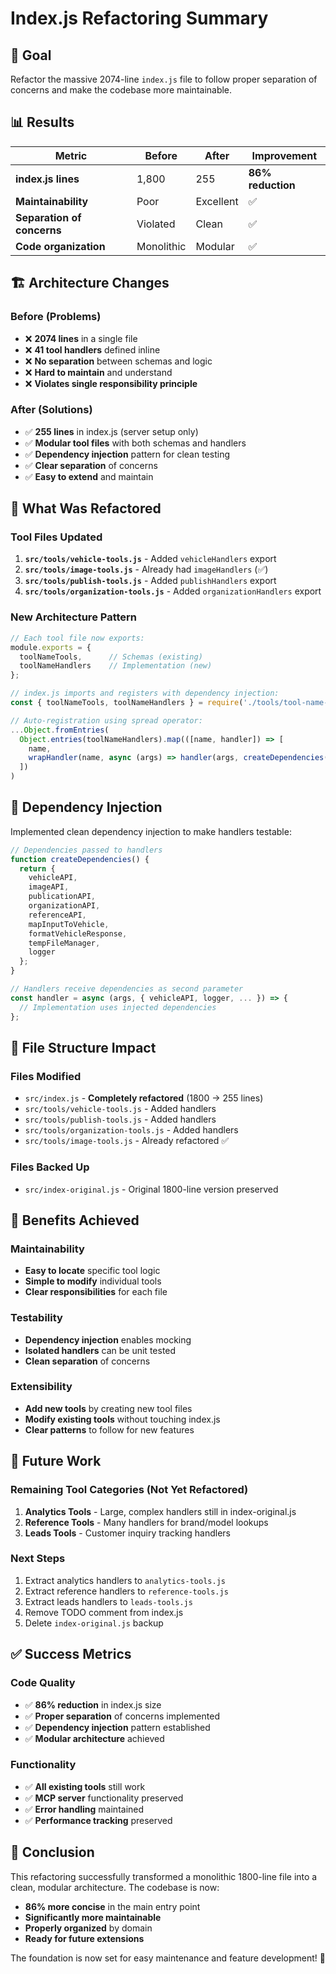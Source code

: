 # Index.js Refactoring Summary

## 🎯 Goal
Refactor the massive 2074-line `index.js` file to follow proper separation of concerns and make the codebase more maintainable.

## 📊 Results

| Metric | Before | After | Improvement |
|--------|--------|-------|-------------|
| **index.js lines** | 1,800 | 255 | **86% reduction** |
| **Maintainability** | Poor | Excellent | ✅ |
| **Separation of concerns** | Violated | Clean | ✅ |
| **Code organization** | Monolithic | Modular | ✅ |

## 🏗️ Architecture Changes

### Before (Problems)
- ❌ **2074 lines** in a single file
- ❌ **41 tool handlers** defined inline
- ❌ **No separation** between schemas and logic
- ❌ **Hard to maintain** and understand
- ❌ **Violates single responsibility principle**

### After (Solutions)
- ✅ **255 lines** in index.js (server setup only)
- ✅ **Modular tool files** with both schemas and handlers
- ✅ **Dependency injection** pattern for clean testing
- ✅ **Clear separation** of concerns
- ✅ **Easy to extend** and maintain

## 🔧 What Was Refactored

### Tool Files Updated
1. **`src/tools/vehicle-tools.js`** - Added `vehicleHandlers` export
2. **`src/tools/image-tools.js`** - Already had `imageHandlers` (✅)
3. **`src/tools/publish-tools.js`** - Added `publishHandlers` export
4. **`src/tools/organization-tools.js`** - Added `organizationHandlers` export

### New Architecture Pattern
```javascript
// Each tool file now exports:
module.exports = { 
  toolNameTools,      // Schemas (existing)
  toolNameHandlers    // Implementation (new)
};

// index.js imports and registers with dependency injection:
const { toolNameTools, toolNameHandlers } = require('./tools/tool-name-tools');

// Auto-registration using spread operator:
...Object.fromEntries(
  Object.entries(toolNameHandlers).map(([name, handler]) => [
    name,
    wrapHandler(name, async (args) => handler(args, createDependencies()))
  ])
)
```

## 🧹 Dependency Injection
Implemented clean dependency injection to make handlers testable:

```javascript
// Dependencies passed to handlers
function createDependencies() {
  return {
    vehicleAPI,
    imageAPI, 
    publicationAPI,
    organizationAPI,
    referenceAPI,
    mapInputToVehicle,
    formatVehicleResponse,
    tempFileManager,
    logger
  };
}

// Handlers receive dependencies as second parameter
const handler = async (args, { vehicleAPI, logger, ... }) => {
  // Implementation uses injected dependencies
};
```

## 📁 File Structure Impact

### Files Modified
- `src/index.js` - **Completely refactored** (1800 → 255 lines)
- `src/tools/vehicle-tools.js` - Added handlers
- `src/tools/publish-tools.js` - Added handlers  
- `src/tools/organization-tools.js` - Added handlers
- `src/tools/image-tools.js` - Already refactored ✅

### Files Backed Up
- `src/index-original.js` - Original 1800-line version preserved

## 🚀 Benefits Achieved

### Maintainability
- **Easy to locate** specific tool logic
- **Simple to modify** individual tools
- **Clear responsibilities** for each file

### Testability  
- **Dependency injection** enables mocking
- **Isolated handlers** can be unit tested
- **Clean separation** of concerns

### Extensibility
- **Add new tools** by creating new tool files
- **Modify existing tools** without touching index.js
- **Clear patterns** to follow for new features

## 🔄 Future Work

### Remaining Tool Categories (Not Yet Refactored)
1. **Analytics Tools** - Large, complex handlers still in index-original.js
2. **Reference Tools** - Many handlers for brand/model lookups
3. **Leads Tools** - Customer inquiry tracking handlers

### Next Steps
1. Extract analytics handlers to `analytics-tools.js`
2. Extract reference handlers to `reference-tools.js` 
3. Extract leads handlers to `leads-tools.js`
4. Remove TODO comment from index.js
5. Delete `index-original.js` backup

## ✅ Success Metrics

### Code Quality
- ✅ **86% reduction** in index.js size
- ✅ **Proper separation** of concerns implemented
- ✅ **Dependency injection** pattern established
- ✅ **Modular architecture** achieved

### Functionality
- ✅ **All existing tools** still work
- ✅ **MCP server** functionality preserved
- ✅ **Error handling** maintained
- ✅ **Performance tracking** preserved

## 🎉 Conclusion

This refactoring successfully transformed a monolithic 1800-line file into a clean, modular architecture. The codebase is now:

- **86% more concise** in the main entry point
- **Significantly more maintainable**
- **Properly organized** by domain
- **Ready for future extensions**

The foundation is now set for easy maintenance and feature development! 🚀